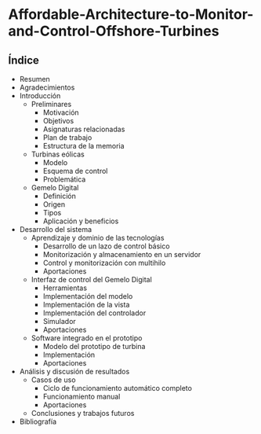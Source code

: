 # Affordable-Architecture-to-Monitor-and-Control-Offshore-Turbines

## Índice
- Resumen
- Agradecimientos  
- Introducción  
  - Preliminares  
    - Motivación  
    - Objetivos  
    - Asignaturas relacionadas  
    - Plan de trabajo  
    - Estructura de la memoria  
  - Turbinas eólicas
    - Modelo
    - Esquema de control
    - Problemática
  - Gemelo Digital
    - Definición
    - Origen
    - Tipos
    - Aplicación y beneficios
- Desarrollo del sistema
  - Aprendizaje y dominio de las tecnologías
    - Desarrollo de un lazo de control básico
    - Monitorización y almacenamiento en un servidor
    - Control y monitorización con multihilo
    - Aportaciones
  - Interfaz de control del Gemelo Digital
    - Herramientas
    - Implementación del modelo
    - Implementación de la vista
    - Implementación del controlador
    - Simulador
    - Aportaciones
  - Software integrado en el prototipo
    - Modelo del prototipo de turbina
    - Implementación
    - Aportaciones
- Análisis y discusión de resultados
  - Casos de uso
    - Ciclo de funcionamiento automático completo
    - Funcionamiento manual
    - Aportaciones
  - Conclusiones y trabajos futuros
- Bibliografía
